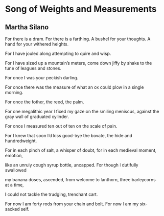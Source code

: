 # Song of Weights and Measurements
## Martha Silano
For there is a dram.
For there is a farthing.
A bushel for your thoughts.
A hand for your withered heights.

For I have jouled along attempting
to quire and wisp.

For I have sized up a mountain’s meters,
come down jiffy by shake to the tune
of leagues and stones.

For once I was your peckish darling.

For once there was the measure
of what an ox could plow
in a single morning.

For once the fother, the reed, the palm.

For one megalithic year I fixed my gaze
on the smiling meniscus, against the gray wall
of graduated cylinder.

For once I measured ten out of ten
on the scale of pain.

For I knew that soon I’d kiss good-bye
the bovate, the hide and hundredweight.

For in each pinch of salt, a whisper of doubt,
for in each medieval moment, emotion,

like an unruly cough syrup bottle,
uncapped. For though I dutifully swallowed

my banana doses, ascended, from welcome
to lanthorn, three barleycorns at a time,

I could not tackle the trudging, trenchant cart.

For now I am forty rods from your chain and bolt.
For now I am my six-sacked self.
